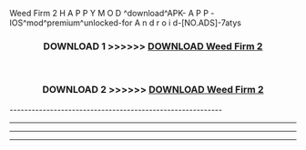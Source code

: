  Weed Firm 2  H A P P Y M O D ^download^APK- A P P -IOS^mod^premium^unlocked-for A n d r o i d-[NO.ADS]-7atys



<div align="center">

<h3>DOWNLOAD 1 >>>>>> <a href="https://en-mod.web.app/?en= Weed Firm 2 ">DOWNLOAD Weed Firm 2  </a></h3><br>

<h3>DOWNLOAD 2 >>>>>> <a href="https://en-mod.web.app/?en= Weed Firm 2 ">DOWNLOAD Weed Firm 2  </a></h3>

</div>
----------------------------------------------------------

----------------------------------------------------------

----------------------------------------------------------

----------------------------------------------------------



